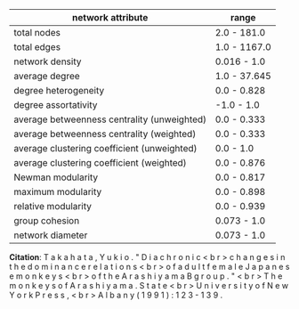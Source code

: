 network attribute|range
---|---
total nodes|2.0 - 181.0
total edges|1.0 - 1167.0
network density|0.016 - 1.0
average degree|1.0 - 37.645
degree heterogeneity|0.0 - 0.828
degree assortativity|-1.0 - 1.0
average betweenness centrality (unweighted)|0.0 - 0.333
average betweenness centrality (weighted)|0.0 - 0.333
average clustering coefficient (unweighted)|0.0 - 1.0
average clustering coefficient (weighted)|0.0 - 0.876
Newman modularity|0.0 - 0.817
maximum modularity|0.0 - 0.898
relative modularity|0.0 - 0.939
group cohesion|0.073 - 1.0
network diameter|0.073 - 1.0
**Citation**: T a k a h a t a , Y u k i o . " D i a c h r o n i c < b r > c h a n g e s i n t h e d o m i n a n c e r e l a t i o n s < b r > o f a d u l t f e m a l e J a p a n e s e m o n k e y s < b r > o f t h e A r a s h i y a m a B g r o u p . " < b r > T h e m o n k e y s o f A r a s h i y a m a . S t a t e < b r > U n i v e r s i t y o f N e w Y o r k P r e s s , < b r > A l b a n y ( 1 9 9 1 ) : 1 2 3 - 1 3 9 .